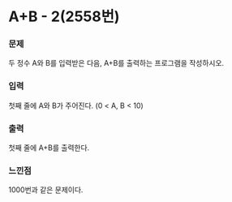 # A+B - 2(2558번)  

### 문제  
두 정수 A와 B를 입력받은 다음, A+B를 출력하는 프로그램을 작성하시오.  

### 입력  
첫째 줄에 A와 B가 주어진다. (0 < A, B < 10)  

### 출력  
첫째 줄에 A+B를 출력한다.  

### 느낀점  
1000번과 같은 문제이다.  
